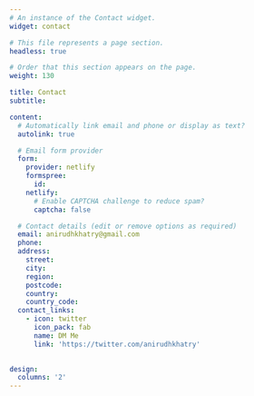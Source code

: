 ```yaml
---
# An instance of the Contact widget.
widget: contact

# This file represents a page section.
headless: true

# Order that this section appears on the page.
weight: 130

title: Contact
subtitle:

content:
  # Automatically link email and phone or display as text?
  autolink: true

  # Email form provider
  form:
    provider: netlify
    formspree:
      id:
    netlify:
      # Enable CAPTCHA challenge to reduce spam?
      captcha: false

  # Contact details (edit or remove options as required)
  email: anirudhkhatry@gmail.com
  phone: 
  address:
    street: 
    city: 
    region: 
    postcode: 
    country: 
    country_code: 
  contact_links:
    - icon: twitter
      icon_pack: fab
      name: DM Me
      link: 'https://twitter.com/anirudhkhatry'
    

design:
  columns: '2'
---
```

